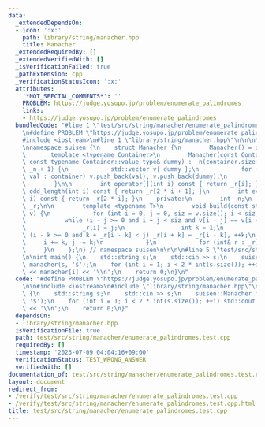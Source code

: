 ```yaml
---
data:
  _extendedDependsOn:
  - icon: ':x:'
    path: library/string/manacher.hpp
    title: Manacher
  _extendedRequiredBy: []
  _extendedVerifiedWith: []
  _isVerificationFailed: true
  _pathExtension: cpp
  _verificationStatusIcon: ':x:'
  attributes:
    '*NOT_SPECIAL_COMMENTS*': ''
    PROBLEM: https://judge.yosupo.jp/problem/enumerate_palindromes
    links:
    - https://judge.yosupo.jp/problem/enumerate_palindromes
  bundledCode: "#line 1 \"test/src/string/manacher/enumerate_palindromes.test.cpp\"\
    \n#define PROBLEM \"https://judge.yosupo.jp/problem/enumerate_palindromes\"\n\n\
    #include <iostream>\n#line 1 \"library/string/manacher.hpp\"\n\n\n\n#include <vector>\n\
    \nnamespace suisen {\n    struct Manacher {\n        Manacher() = default;\n \
    \       template <typename Container>\n        Manacher(const Container& container,\
    \ const typename Container::value_type& dummy) : _n(container.size()), _r(2 *\
    \ _n + 1) {\n            std::vector v{ dummy };\n            for (const auto&\
    \ val : container) v.push_back(val), v.push_back(dummy);\n            build(v);\n\
    \        }\n\n        int operator[](int i) const { return _r[i]; }\n        int\
    \ odd_length(int i) const { return _r[2 * i + 1]; }\n        int even_length(int\
    \ i) const { return _r[2 * i]; }\n    private:\n        int _n;\n        std::vector<int>\
    \ _r;\n\n        template <typename T>\n        void build(const std::vector<T>&\
    \ v) {\n            for (int i = 0, j = 0, siz = v.size(); i < siz;) {\n     \
    \           while (i - j >= 0 and i + j < siz and v[i - j] == v[i + j]) ++j;\n\
    \                _r[i] = j;\n                int k = 1;\n                while\
    \ (i - k >= 0 and k + _r[i - k] < j) _r[i + k] = _r[i - k], ++k;\n           \
    \     i += k, j -= k;\n            }\n            for (int& r : _r) --r;\n   \
    \     }\n    };\n} // namespace suisen\n\n\n\n#line 5 \"test/src/string/manacher/enumerate_palindromes.test.cpp\"\
    \n\nint main() {\n    std::string s;\n    std::cin >> s;\n    suisen::Manacher\
    \ manacher(s, '$');\n    for (int i = 1; i < 2 * int(s.size()); ++i) std::cout\
    \ << manacher[i] << '\\n';\n    return 0;\n}\n"
  code: "#define PROBLEM \"https://judge.yosupo.jp/problem/enumerate_palindromes\"\
    \n\n#include <iostream>\n#include \"library/string/manacher.hpp\"\n\nint main()\
    \ {\n    std::string s;\n    std::cin >> s;\n    suisen::Manacher manacher(s,\
    \ '$');\n    for (int i = 1; i < 2 * int(s.size()); ++i) std::cout << manacher[i]\
    \ << '\\n';\n    return 0;\n}"
  dependsOn:
  - library/string/manacher.hpp
  isVerificationFile: true
  path: test/src/string/manacher/enumerate_palindromes.test.cpp
  requiredBy: []
  timestamp: '2023-07-09 04:04:16+09:00'
  verificationStatus: TEST_WRONG_ANSWER
  verifiedWith: []
documentation_of: test/src/string/manacher/enumerate_palindromes.test.cpp
layout: document
redirect_from:
- /verify/test/src/string/manacher/enumerate_palindromes.test.cpp
- /verify/test/src/string/manacher/enumerate_palindromes.test.cpp.html
title: test/src/string/manacher/enumerate_palindromes.test.cpp
---
```

